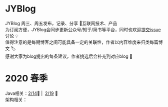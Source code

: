 # JYBlog
JYBlog 周三、周五发布，记录、分享 :pencil:互联网技术、产品 <br>
为订阅方便，JYBlog会同步更新公众号/知乎/简书等平台，同时也欢迎[提交issue](https://github.com/jcNaruto/JYBlog/issues/new)讨论 :bulb:<br>
值得注意的是每期博客之间可能具备一定的关联性，作者以内容维度来归类每篇博文 :label: <br>
感谢大家为blog提出的每条建议，作者挑选后会补充到对应blog :beers:
# 2020 春季
Java相关：[2/14](https://github.com/jcNaruto/JYBlog/blob/master/docs/0215.md):art: |&nbsp;&nbsp;[2/19](https://github.com/jcNaruto/JYBlog/blob/master/docs/0219.md) :tada:<br>
架构相关：
